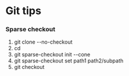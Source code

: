 # Git tips

### Sparse checkout
1. git clone --no-checkout <URL> <directory>
2. cd <directory>
3. git sparse-checkout init --cone
4. git sparse-checkout set path1 path2/subpath
5. git checkout
